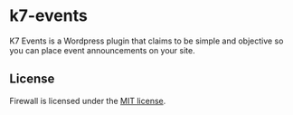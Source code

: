# k7-events
K7 Events is a Wordpress plugin that claims to be simple and objective so you can place event announcements on your site.



## License

Firewall is licensed under the [MIT license](LICENSE).
